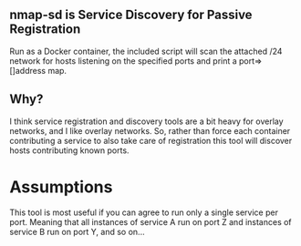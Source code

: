 ## nmap-sd is Service Discovery for Passive Registration

Run as a Docker container, the included script will scan the attached /24 network for hosts listening on the specified ports and print a port=>[]address map.

## Why?

I think service registration and discovery tools are a bit heavy for overlay networks, and I like overlay networks. So, rather than force each container contributing a service to also take care of registration this tool will discover hosts contributing known ports. 

# Assumptions

This tool is most useful if you can agree to run only a single service per port. Meaning that all instances of service A run on port Z and instances of service B run on port Y, and so on...


